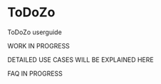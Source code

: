 # ToDoZo
ToDoZo userguide

WORK IN PROGRESS

DETAILED USE CASES WILL BE EXPLAINED HERE

FAQ IN PROGRESS
